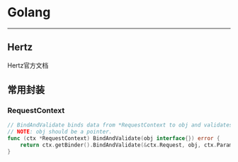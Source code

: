 # Golang

------
## Hertz
<a herf = "https://www.cloudwego.io/zh/docs/hertz/"> Hertz官方文档</a>   

## 常用封装

### RequestContext
```go
// BindAndValidate binds data from *RequestContext to obj and validates them if needed.
// NOTE: obj should be a pointer.
func (ctx *RequestContext) BindAndValidate(obj interface{}) error {
	return ctx.getBinder().BindAndValidate(&ctx.Request, obj, ctx.Params)
}
```